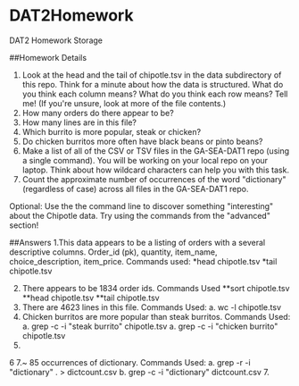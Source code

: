 # DAT2Homework
DAT2 Homework Storage

##Homework Details
1. Look at the head and the tail of chipotle.tsv in the data subdirectory of this repo. Think for a minute about how the data is structured. What do you think each column means? What do you think each row means? Tell me! (If you're unsure, look at more of the file contents.)
2. How many orders do there appear to be?
3. How many lines are in this file?
4. Which burrito is more popular, steak or chicken?
5. Do chicken burritos more often have black beans or pinto beans?
6. Make a list of all of the CSV or TSV files in the GA-SEA-DAT1 repo (using a single command). You will be working on your local repo on your laptop. Think about how wildcard characters can help you with this task.
7. Count the approximate number of occurrences of the word "dictionary" (regardless of case) across all files in the GA-SEA-DAT1 repo.

Optional: Use the the command line to discover something "interesting" about the Chipotle data. Try using the commands from the "advanced" section!

##Answers
1.This data appears to be a listing of orders with a several descriptive columns. Order_id (pk), quantity, item_name, choice_description, item_price. 
Commands used:
*head chipotle.tsv
*tail chipotle.tsv
   
2. There appears to be 1834 order ids. Commands Used
**sort chipotle.tsv
**head chipotle.tsv
**tail chipotle.tsv
3. There are 4623 lines in this file. Commands Used:
  a. wc -l chipotle.tsv
4. Chicken burritos are more popular than steak burritos. Commands Used: 
  a. grep -c -i "steak burrito" chipotle.tsv
  a. grep -c -i "chicken burrito" chipotle.tsv
5.
6
7.~ 85 occurrences of dictionary. Commands Used: 
  a. grep -r -i "dictionary" . > dictcount.csv
  b. grep -c -i "dictionary" dictcount.csv
7. 
